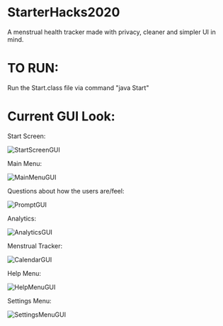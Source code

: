 # StarterHacks2020


A menstrual health tracker made with privacy, cleaner and simpler UI in mind.

# TO RUN:
Run the Start.class file via command "java Start"

# Current GUI Look:
Start Screen:

![StartScreenGUI](https://github.com/humdan123/StarterHacks2020/blob/master/Images/StartScreenGUI.png)

Main Menu:

![MainMenuGUI](https://github.com/humdan123/StarterHacks2020/blob/master/Images/MainMenuGUI.png)

Questions about how the users are/feel:

![PromptGUI](https://github.com/humdan123/StarterHacks2020/blob/master/Images/PromptGUI.png)

Analytics:

![AnalyticsGUI](https://github.com/humdan123/StarterHacks2020/blob/master/Images/AnalyticsGUI.png)

Menstrual Tracker:

![CalendarGUI](https://github.com/humdan123/StarterHacks2020/blob/master/Images/CalendarGUI.png)

Help Menu:

![HelpMenuGUI](https://github.com/humdan123/StarterHacks2020/blob/master/Images/HelpMenuGUI.png)

Settings Menu:

![SettingsMenuGUI](https://github.com/humdan123/StarterHacks2020/blob/master/Images/SettingsMenuGUI.png)
